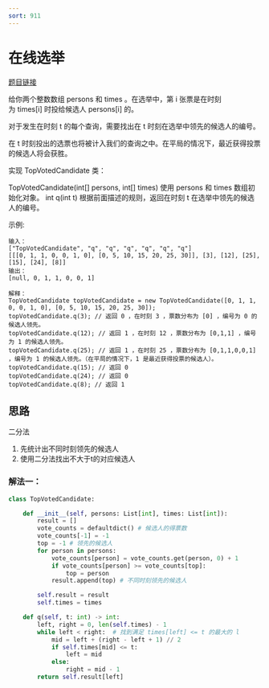 ```yaml
---
sort: 911
---
```

# 在线选举

[题目链接](https://leetcode-cn.com/problems/online-election/)

给你两个整数数组 persons 和 times 。在选举中，第 i 张票是在时刻为 times[i] 时投给候选人 persons[i] 的。

对于发生在时刻 t 的每个查询，需要找出在 t 时刻在选举中领先的候选人的编号。

在 t 时刻投出的选票也将被计入我们的查询之中。在平局的情况下，最近获得投票的候选人将会获胜。

实现 TopVotedCandidate 类：

TopVotedCandidate(int[] persons, int[] times) 使用 persons 和 times 数组初始化对象。
int q(int t) 根据前面描述的规则，返回在时刻 t 在选举中领先的候选人的编号。

示例:
```
输入：
["TopVotedCandidate", "q", "q", "q", "q", "q", "q"]
[[[0, 1, 1, 0, 0, 1, 0], [0, 5, 10, 15, 20, 25, 30]], [3], [12], [25], [15], [24], [8]]
输出：
[null, 0, 1, 1, 0, 0, 1]

解释：
TopVotedCandidate topVotedCandidate = new TopVotedCandidate([0, 1, 1, 0, 0, 1, 0], [0, 5, 10, 15, 20, 25, 30]);
topVotedCandidate.q(3); // 返回 0 ，在时刻 3 ，票数分布为 [0] ，编号为 0 的候选人领先。
topVotedCandidate.q(12); // 返回 1 ，在时刻 12 ，票数分布为 [0,1,1] ，编号为 1 的候选人领先。
topVotedCandidate.q(25); // 返回 1 ，在时刻 25 ，票数分布为 [0,1,1,0,0,1] ，编号为 1 的候选人领先。（在平局的情况下，1 是最近获得投票的候选人）。
topVotedCandidate.q(15); // 返回 0
topVotedCandidate.q(24); // 返回 0
topVotedCandidate.q(8); // 返回 1
```


## 思路
二分法
1. 先统计出不同时刻领先的候选人
2. 使用二分法找出不大于t的对应候选人
### 解法一：

```python
class TopVotedCandidate:

    def __init__(self, persons: List[int], times: List[int]):
        result = []
        vote_counts = defaultdict() # 候选人的得票数
        vote_counts[-1] = -1
        top = -1 # 领先的候选人
        for person in persons:
            vote_counts[person] = vote_counts.get(person, 0) + 1
            if vote_counts[person] >= vote_counts[top]:
                top = person
            result.append(top) # 不同时刻领先的候选人

        self.result = result
        self.times = times

    def q(self, t: int) -> int:
        left, right = 0, len(self.times) - 1
        while left < right:  # 找到满足 times[left] <= t 的最大的 l
            mid = left + (right - left + 1) // 2
            if self.times[mid] <= t:
                left = mid
            else:
                right = mid - 1
        return self.result[left]
```

